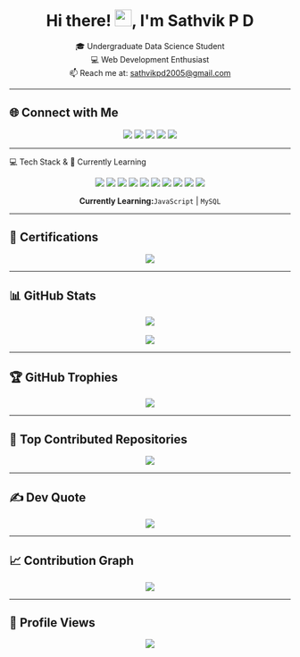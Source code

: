 <h1 align="center">Hi there! <img src="https://user-images.githubusercontent.com/18350557/176309783-0785949b-9127-417c-8b55-ab5a4333674e.gif" width="30" />, I'm Sathvik P D</h1>

<p align="center">
🎓 Undergraduate Data Science Student<br>
💻 Web Development Enthusiast <br>
📫 Reach me at: <a href="mailto:sathvikpd2005@gmail.com">sathvikpd2005@gmail.com</a>
</p>


---

## 🌐 Connect with Me
<p align="center">
  <a href="https://github.com/sathvikpd7"><img src="https://img.shields.io/badge/GitHub-100000?style=for-the-badge&logo=github&logoColor=white" /></a>
  <a href="https://www.linkedin.com/in/sathvik-p-d-0b030b325"><img src="https://img.shields.io/badge/LinkedIn-0A66C2?style=for-the-badge&logo=linkedin&logoColor=white" /></a>
  <a href="https://www.instagram.com/sath_vik_7"><img src="https://img.shields.io/badge/Instagram-E4405F?style=for-the-badge&logo=instagram&logoColor=white" /></a>
  <a href="mailto:sathvikpd2005@gmail.com"><img src="https://img.shields.io/badge/Gmail-D14836?style=for-the-badge&logo=gmail&logoColor=white" /></a>
  <a href="https://www.reddit.com/user/Warm-Pride-3694/"><img src="https://img.shields.io/badge/Reddit-FF4500?style=for-the-badge&logo=reddit&logoColor=white" /></a>
</p>




---

💻 Tech Stack & 🚀 Currently Learning
<p align="center">
  <img src="https://img.shields.io/badge/C-00599C?style=for-the-badge&logo=c&logoColor=white" />
  <img src="https://img.shields.io/badge/C++-00599C?style=for-the-badge&logo=cplusplus&logoColor=white" />
  <img src="https://img.shields.io/badge/Python-3776AB?style=for-the-badge&logo=python&logoColor=white" />
  <img src="https://img.shields.io/badge/JavaScript-F7DF1E?style=for-the-badge&logo=javascript&logoColor=black" />
  <img src="https://img.shields.io/badge/PHP-777BB4?style=for-the-badge&logo=php&logoColor=white" />
  <img src="https://img.shields.io/badge/MySQL-4479A1?style=for-the-badge&logo=mysql&logoColor=white" />
  <img src="https://img.shields.io/badge/Git-F05033?style=for-the-badge&logo=git&logoColor=white" />
  <img src="https://img.shields.io/badge/GitHub-181717?style=for-the-badge&logo=github&logoColor=white" />
  <img src="https://img.shields.io/badge/Figma-F24E1E?style=for-the-badge&logo=figma&logoColor=white" />
  <img src="https://img.shields.io/badge/VS%20Code-007ACC?style=for-the-badge&logo=visualstudiocode&logoColor=white" />
</p>


<p align="center">
  <strong>Currently Learning:</strong><code>JavaScript</code> | <code>MySQL</code>
</p>

---

## 🏅 Certifications
<p align="center">
  <img src="https://img.shields.io/badge/Git%20&%20GitHub-Proficient-orange?style=for-the-badge&logo=git&logoColor=white" />
</p>

---

## 📊 GitHub Stats
<p align="center">
  <img src="https://github-readme-stats.vercel.app/api?username=sathvikpd7&show_icons=true&count_private=true&theme=tokyonight&hide_border=true" />
  <br />
  <br />
  <img src="https://github-readme-stats.vercel.app/api/top-langs/?username=sathvikpd7&theme=tokyonight&layout=compact&hide_border=true" />
</p>

---

## 🏆 GitHub Trophies
<p align="center">
  <img src="https://github-profile-trophy.vercel.app/?username=sathvikpd7&theme=radical&no-bg=true&margin-w=10&column=7" />
</p>

---

## 📌 Top Contributed Repositories
<p align="center">
  <a href="https://github.com/sathvikpd7?tab=repositories">
    <img src="https://github-contributor-stats.vercel.app/api?username=sathvikpd7&limit=8&theme=tokyonight&combine_all_yearly_contributions=true" />
  </a>
</p>

---

## ✍️ Dev Quote
<p align="center">
  <img src="https://quotes-github-readme.vercel.app/api?type=horizontal&theme=tokyonight" />
</p>

---

## 📈 Contribution Graph
<p align="center">
  <img src="https://github-readme-activity-graph.vercel.app/graph?username=sathvikpd7&bg_color=1a1b27&color=00ffee&line=00ff95&point=ffffff&area=true&hide_border=true" />
</p>

---

## 👀 Profile Views
<p align="center">
  <img src="https://komarev.com/ghpvc/?username=sathvikpd7&label=Profile%20views&color=orange&style=flat" />
</p>
